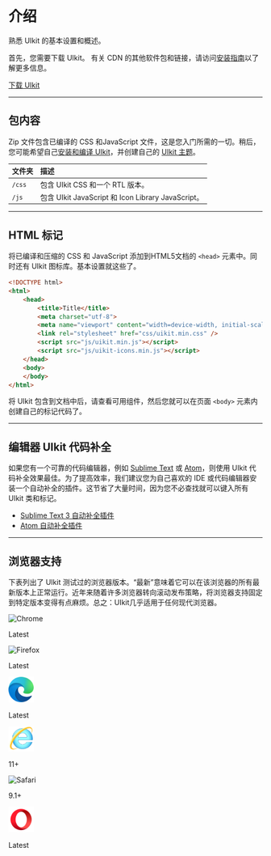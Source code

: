 # 介绍

<p class="uk-text-lead">熟悉 UIkit 的基本设置和概述。</p>

首先，您需要下载 UIkit。 有关 CDN 的其他软件包和链接，请访问[安装指南](installation.md)以了解更多信息。

<a class="uk-button uk-button-primary" href="https://getuikit.com/download">下载 UIkit</a>

***

## 包内容

Zip 文件包含已编译的 CSS  和JavaScript 文件，这是您入门所需的一切。稍后，您可能希望自己[安装和编译 UIkit](installation.md)，并创建自己的 [UIkit 主题](less.md)。

| 文件夹 | 描述                                               |
|:-------|:--------------------------------------------------|
| `/css` | 包含 UIkit CSS 和一个 RTL 版本。                    |
| `/js`  | 包含 UIkit JavaScript 和 Icon Library JavaScript。 |

***

## HTML 标记

将已编译和压缩的 CSS 和 JavaScript 添加到HTML5文档的 `<head>` 元素中。同时还有 UIkit 图标库。基本设置就这些了。

```html
<!DOCTYPE html>
<html>
    <head>
        <title>Title</title>
        <meta charset="utf-8">
        <meta name="viewport" content="width=device-width, initial-scale=1">
        <link rel="stylesheet" href="css/uikit.min.css" />
        <script src="js/uikit.min.js"></script>
        <script src="js/uikit-icons.min.js"></script>
    </head>
    <body>
    </body>
</html>
```

将 UIkit 包含到文档中后，请查看可用组件，然后您就可以在页面 `<body>` 元素内创建自己的标记代码了。

***

## 编辑器 UIkit 代码补全

如果您有一个可靠的代码编辑器，例如 [Sublime Text](https://www.sublimetext.com/) 或 [Atom](https://atom.io/)，则使用 UIkit 代码补全效果最佳。为了提高效率，我们建议您为自己喜欢的 IDE 或代码编辑器安装一个自动补全的插件。这节省了大量时间，因为您不必查找就可以键入所有 UIkit 类和标记。

- [Sublime Text 3 自动补全插件](https://github.com/uikit/uikit-sublime)
- [Atom 自动补全插件](https://atom.io/packages/uikit-atom)

***

## 浏览器支持

下表列出了 UIkit 测试过的浏览器版本。“最新”意味着它可以在该浏览器的所有最新版本上正常运行。近年来随着许多浏览器转向滚动发布策略，将浏览器支持固定到特定版本变得有点麻烦。总之：UIkit几乎适用于任何现代浏览器。

<div class="uk-child-width-1-3 uk-child-width-expand@s uk-text-center" uk-grid uk-height-match="> * > div">
    <div>
        <div class="uk-flex uk-flex-center uk-flex-middle">
            <img src="https://raw.githubusercontent.com/alrra/browser-logos/master/src/chrome/chrome.svg?sanitize=true" width="50" alt="Chrome">
        </div>
        <p>Latest</p>
    </div>
    <div>
        <div class="uk-flex uk-flex-center uk-flex-middle">
            <img src="https://raw.githubusercontent.com/alrra/browser-logos/master/src/firefox/firefox.svg?sanitize=true" width="50" alt="Firefox">
        </div>
        <p>Latest</p>
    </div>
    <div>
        <div class="uk-flex uk-flex-center uk-flex-middle">
            <img src="https://raw.githubusercontent.com/alrra/browser-logos/master/src/edge/edge.svg?sanitize=true" width="50" alt="Edge">
        </div>
        <p>Latest</p>
    </div>
    <div>
        <div class="uk-flex uk-flex-center uk-flex-middle">
            <img src="https://raw.githubusercontent.com/alrra/browser-logos/master/src/archive/internet-explorer_9-11/internet-explorer_9-11.svg?sanitize=true" width="50" alt="IE">
        </div>
        <p>11+</p>
    </div>
    <div>
        <div class="uk-flex uk-flex-center uk-flex-middle">
            <img src="https://raw.githubusercontent.com/alrra/browser-logos/master/src/safari-ios/safari-ios.svg?sanitize=true" width="50" alt="Safari">
        </div>
        <p>9.1+</p>
    </div>
    <div>
        <div class="uk-flex uk-flex-center uk-flex-middle">
            <img src="https://raw.githubusercontent.com/alrra/browser-logos/master/src/opera/opera.svg?sanitize=true" width="50" alt="Opera">
        </div>
        <p>Latest</p>
    </div>
</div>

